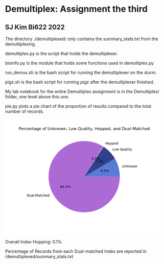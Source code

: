# Demultiplex: Assignment the third
## SJ Kim Bi622 2022

The directory ./demultiplexed/ only contains the summary_stats.txt from the demultiplexing.

demultiplex.py is the script that holds the demultiplexer.

bioinfo.py is the module that holds some functions used in demultiplex.py

run_demux.sh is the bash script for running the demultiplexer on the slurm.

pigz.sh is the bash script for running pigz after the demultiplexer finished.

My lab notebook for the entire Demultiplex assignment is in the Demultiplex/ folder, one level above this one.

pie.py plots a pie chart of the proportion of results compared to the total number of records.

![pie chart](./pie_results.png)

Overall Index Hopping: 0.1% 

Percentage of Records from each Dual-matched Index are reported in /demultiplexed/summary_stats.txt
